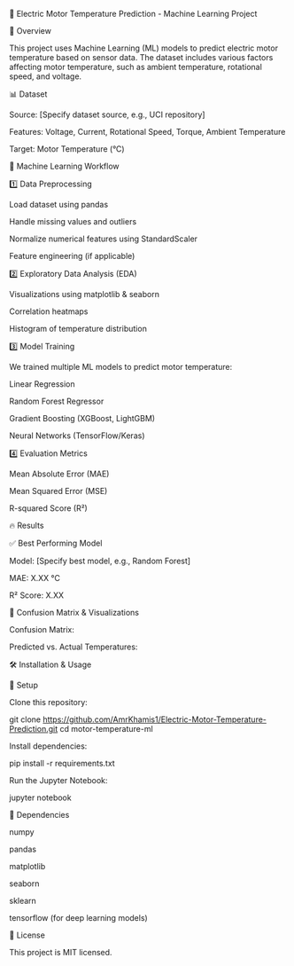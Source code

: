 🚀 Electric Motor Temperature Prediction - Machine Learning Project

📌 Overview

This project uses Machine Learning (ML) models to predict electric motor temperature based on sensor data. The dataset includes various factors affecting motor temperature, such as ambient temperature, rotational speed, and voltage.

📊 Dataset

Source: [Specify dataset source, e.g., UCI repository]

Features: Voltage, Current, Rotational Speed, Torque, Ambient Temperature

Target: Motor Temperature (°C)

🔬 Machine Learning Workflow

1️⃣ Data Preprocessing

Load dataset using pandas

Handle missing values and outliers

Normalize numerical features using StandardScaler

Feature engineering (if applicable)

2️⃣ Exploratory Data Analysis (EDA)

Visualizations using matplotlib & seaborn

Correlation heatmaps

Histogram of temperature distribution

3️⃣ Model Training

We trained multiple ML models to predict motor temperature:

Linear Regression

Random Forest Regressor

Gradient Boosting (XGBoost, LightGBM)

Neural Networks (TensorFlow/Keras)

4️⃣ Evaluation Metrics

Mean Absolute Error (MAE)

Mean Squared Error (MSE)

R-squared Score (R²)

🔥 Results

✅ Best Performing Model

Model: [Specify best model, e.g., Random Forest]

MAE: X.XX °C

R² Score: X.XX

📌 Confusion Matrix & Visualizations

Confusion Matrix:


Predicted vs. Actual Temperatures:


🛠 Installation & Usage

🔧 Setup

Clone this repository:

git clone https://github.com/AmrKhamis1/Electric-Motor-Temperature-Prediction.git
cd motor-temperature-ml

Install dependencies:

pip install -r requirements.txt

Run the Jupyter Notebook:

jupyter notebook

📌 Dependencies

numpy

pandas

matplotlib

seaborn

sklearn

tensorflow (for deep learning models)

📜 License

This project is MIT licensed.

